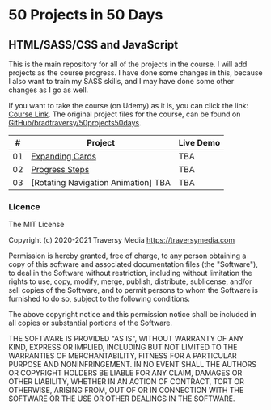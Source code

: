 # 50 Projects in 50 Days

## HTML/SASS/CSS and JavaScript

This is the main repository for all of the projects in the course. I will add projects as the course progress. I have done some changes in this, because I also want to train my SASS skills, and I may have done some other changes as I go as well.

If you want to take the course (on Udemy) as it is, you can click the link: [Course Link](https://www.udemy.com/course/50-projects-50-days). The original project files for the course, can be found on [GitHub/bradtraversy/50projects50days](https://github.com/bradtraversy/50projects50days).

| #   | Project                                                                                        | Live Demo |
| --- | ---------------------------------------------------------------------------------------------- | --------- |
| 01  | [Expanding Cards](https://github.com/UnoMo/50-projects-in-50-days/tree/master/expanding-cards) | TBA       |
| 02  | [Progress Steps](https://github.com/UnoMo/50-projects-in-50-days/tree/master/progress-steps)   | TBA       |
| 03  | [Rotating Navigation Animation] TBA                                                            | TBA       |

### Licence

The MIT License

Copyright (c) 2020-2021 Traversy Media https://traversymedia.com

Permission is hereby granted, free of charge, to any person obtaining a copy of this software and associated documentation files (the "Software"), to deal in the Software without restriction, including without limitation the rights to use, copy, modify, merge, publish, distribute, sublicense, and/or sell copies of the Software, and to permit persons to whom the Software is furnished to do so, subject to the following conditions:

The above copyright notice and this permission notice shall be included in all copies or substantial portions of the Software.

THE SOFTWARE IS PROVIDED "AS IS", WITHOUT WARRANTY OF ANY KIND, EXPRESS OR IMPLIED, INCLUDING BUT NOT LIMITED TO THE WARRANTIES OF MERCHANTABILITY, FITNESS FOR A PARTICULAR PURPOSE AND NONINFRINGEMENT. IN NO EVENT SHALL THE AUTHORS OR COPYRIGHT HOLDERS BE LIABLE FOR ANY CLAIM, DAMAGES OR OTHER LIABILITY, WHETHER IN AN ACTION OF CONTRACT, TORT OR OTHERWISE, ARISING FROM, OUT OF OR IN CONNECTION WITH THE SOFTWARE OR THE USE OR OTHER DEALINGS IN THE SOFTWARE.

